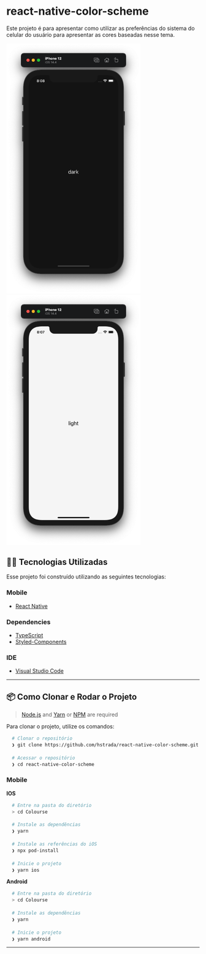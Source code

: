 # react-native-color-scheme

Este projeto é para apresentar como utilizar as preferências do sistema do celular do usuário para apresentar as cores baseadas nesse tema.

<div>
<img width="350" src=".github/dark.png" />
<img width="350" src=".github/light.png" />
</div>

## 👨‍💻️ Tecnologias Utilizadas

Esse projeto foi construído utilizando as seguintes tecnologias:
  
### Mobile

  - [React Native](https://reactnative.dev/)
  
### Dependencies

  - [TypeScript](https://www.typescriptlang.org/)
  - [Styled-Components](https://styled-components.com/)
  
### IDE

  - [Visual Studio Code](https://code.visualstudio.com/)

---
 
## 📦️ Como Clonar e Rodar o Projeto

> [Node.js](https://nodejs.org/en/) and [Yarn](https://yarnpkg.com/) or [NPM](https://www.npmjs.com/) are required

Para clonar o projeto, utilize os comandos:

```bash
  # Clonar o repositório
  ❯ git clone https://github.com/hstrada/react-native-color-scheme.git

  # Acessar o repositório
  ❯ cd react-native-color-scheme
```

### Mobile

**IOS**

```bash
  # Entre na pasta do diretório
  > cd Colourse

  # Instale as dependências
  ❯ yarn

  # Instale as referências do iOS
  ❯ npx pod-install
  
  # Inicie o projeto
  ❯ yarn ios
```

**Android**

```bash
  # Entre na pasta do diretório
  > cd Colourse

  # Instale as dependências
  ❯ yarn
  
  # Inicie o projeto
  ❯ yarn android
```
---
 
